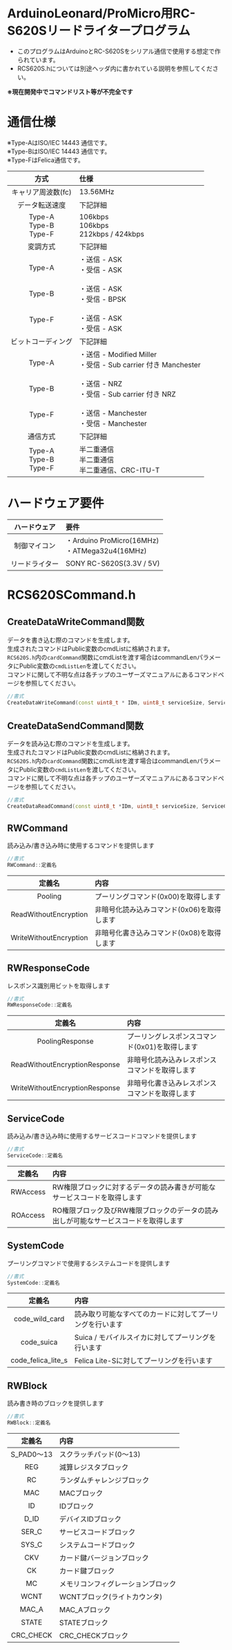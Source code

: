 # ArduinoLeonard/ProMicro用RC-S620Sリードライタープログラム
- このプログラムはArduinoとRC-S620Sをシリアル通信で使用する想定で作られています。  
- RCS620S.hについては別途ヘッダ内に書かれている説明を参照してください。  

**※現在開発中でコマンドリスト等が不完全です**  

# 通信仕様  
※Type-AはISO/IEC 14443 通信です。  
※Type-BはISO/IEC 14443 通信です。  
※Type-FはFelica通信です。  

| 方式 | 仕様 |
|:---:|:---|
| キャリア周波数(fc) | 13.56MHz |
| データ転送速度 | 下記詳細 |
| Type-A<br>Type-B<br>Type-F | 106kbps<br>106kbps<br>212kbps / 424kbps |
| 変調方式 | 下記詳細 |
| Type-A<br><br><br>Type-B<br><br><br>Type-F |  ・送信 - ASK <br> ・受信 - ASK <br><br> ・送信 - ASK <br> ・受信 - BPSK <br><br> ・送信 - ASK <br> ・受信 - ASK|
| ビットコーディング | 下記詳細 |
| Type-A<br><br><br>Type-B<br><br><br>Type-F | ・送信 - Modified Miller <br> ・受信 - Sub carrier 付き Manchester <br><br>・送信 - NRZ <br> ・受信 - Sub carrier 付き NRZ <br><br>・送信 - Manchester <br> ・受信 - Manchester |
| 通信方式 | 下記詳細 |
| Type-A<br>Type-B<br>Type-F | 半二重通信 <br> 半二重通信 <br> 半二重通信、CRC-ITU-T |

# ハードウェア要件

| ハードウェア | 要件 |
|:---:|:---|
| 制御マイコン | ・Arduino ProMicro(16MHz) <br> ・ATMega32u4(16MHz) |
| リードライター | SONY RC-S620S(3.3V / 5V)
  
# RCS620SCommand.h

## CreateDataWriteCommand関数
データを書き込む際のコマンドを生成します。  
生成されたコマンドはPublic変数のcmdListに格納されます。  
`RCS620S.h`内の`cardCommand`関数にcmdListを渡す場合はcommandLenパラメータにPublic変数の`cmdListLen`を渡してください。  
コマンドに関して不明な点は各チップのユーザーズマニュアルにあるコマンドページを参照してください。
```cpp
//書式
CreateDataWriteCommand(const uint8_t * IDm, uint8_t serviceSize, ServiceCode sCode, uint8_t blockSize, RWBlock block, const uint8_t * data, uint16_t dataLen)
```

## CreateDataSendCommand関数
データを読み込む際のコマンドを生成します。  
生成されたコマンドはPublic変数のcmdListに格納されます。  
`RCS620S.h`内の`cardCommand`関数にcmdListを渡す場合はcommandLenパラメータにPublic変数の`cmdListLen`を渡してください。  
コマンドに関して不明な点は各チップのユーザーズマニュアルにあるコマンドページを参照してください。
```cpp
//書式
CreateDataReadCommand(const uint8_t *IDm, uint8_t serviceSize, ServiceCode sCode, uint8_t blockSize, RWBlock block)
```

## RWCommand
読み込み/書き込み時に使用するコマンドを提供します  

```cpp
//書式
RWCommand::定義名
```

| 定義名 | 内容 |
|:---:|:---|
| Pooling | プーリングコマンド(0x00)を取得します |
| ReadWithoutEncryption | 非暗号化読み込みコマンド(0x06)を取得します |
| WriteWithoutEncryption | 非暗号化書き込みコマンド(0x08)を取得します |

## RWResponseCode
レスポンス識別用ビットを取得します

```cpp
//書式
RWResponseCode::定義名
```

| 定義名 | 内容 |
|:---:|:---|
| PoolingResponse | プーリングレスポンスコマンド(0x01)を取得します |
| ReadWithoutEncryptionResponse | 非暗号化読み込みレスポンスコマンドを取得します |
| WriteWithoutEncryptionResponse | 非暗号化書き込みレスポンスコマンドを取得します |

## ServiceCode
読み込み/書き込み時に使用するサービスコードコマンドを提供します 

```cpp
//書式
ServiceCode::定義名
```

| 定義名 | 内容 |
|:---:|:---|
| RWAccess | RW権限ブロックに対するデータの読み書きが可能なサービスコードを取得します |
| ROAccess | RO権限ブロック及びRW権限ブロックのデータの読み出しが可能なサービスコードを取得します |

## SystemCode
プーリングコマンドで使用するシステムコードを提供します 

```cpp
//書式
SystemCode::定義名
```

| 定義名 | 内容 |
|:---:|:---|
| code_wild_card | 読み取り可能なすべてのカードに対してプーリングを行います |
| code_suica | Suica / モバイルスイカに対してプーリングを行います |
| code_felica_lite_s | Felica Lite-Sに対してプーリングを行います |

## RWBlock
読み書き時のブロックを提供します 

```cpp
//書式
RWBlock::定義名
```

| 定義名 | 内容 |
|:---:|:---|
| S_PAD0～13 | スクラッチパッド(0～13) |
| REG |減算レジスタブロック |
| RC | ランダムチャレンジブロック |
| MAC | MACブロック |
| ID | IDブロック |
| D_ID | デバイスIDブロック |
| SER_C | サービスコードブロック |
| SYS_C | システムコードブロック |
| CKV | カード鍵バージョンブロック |
| CK | カード鍵ブロック |
| MC | メモリコンフィグレーションブロック |
| WCNT | WCNTブロック(ライトカウンタ) |
| MAC_A | MAC_Aブロック |
| STATE | STATEブロック |
| CRC_CHECK | CRC_CHECKブロック |


